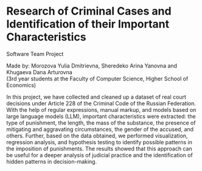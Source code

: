 # Research of Criminal Cases and Identification of their Important Characteristics
Software Team Project

Made by: Morozova Yulia Dmitrievna, Sheredeko Arina Yanovna and Khugaeva Dana Arturovna  
(3rd year students at the Faculty of Computer Science, Higher School of Economics)

In this project, we have collected and cleaned up a dataset of real court decisions under Article 228 of the Criminal Code of the Russian Federation. With the help of regular expressions, manual markup, and models based on large language models (LLM), important characteristics were extracted: the type of punishment, the length, the mass of the substance, the presence of mitigating and aggravating circumstances, the gender of the accused, and others. Further, based on the data obtained, we performed visualization, regression analysis, and hypothesis testing to identify possible patterns in the imposition of punishments. The results showed that this approach can be useful for a deeper analysis of judicial practice and the identification of hidden patterns in decision-making.
